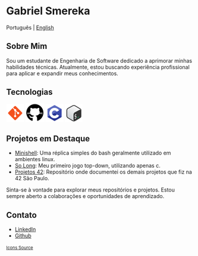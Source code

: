 # Gabriel Smereka

Português | [English](https://github.com/gsmereka/gsmereka/blob/main/README_en.md)  

## Sobre Mim

Sou um estudante de Engenharia de Software dedicado a aprimorar minhas habilidades técnicas. Atualmente, estou buscando experiência profissional para aplicar e expandir meus conhecimentos.

## Tecnologias

![git](https://github.com/gsmereka/gsmereka/blob/main/readme_content/icon_git.png?raw=true) ![github](https://github.com/gsmereka/gsmereka/blob/main/readme_content/icon_github.png?raw=true) ![c](https://github.com/gsmereka/gsmereka/blob/main/readme_content/icon_c.png?raw=true) ![bash](https://github.com/gsmereka/gsmereka/blob/main/readme_content/icon_bash.png?raw=true)

## Projetos em Destaque


- [Minishell](https://github.com/gsmereka/Minishell): Uma réplica simples do bash geralmente utilizado em ambientes linux.
- [So Long](https://github.com/gsmereka/So_long): Meu primeiro jogo top-down, utilizando apenas c.
- [Projetos 42](https://github.com/gsmereka/42_Projects): Repositório onde documentei os demais projetos que fiz na 42 São Paulo.

Sinta-se à vontade para explorar meus repositórios e projetos. Estou sempre aberto a colaborações e oportunidades de aprendizado.

## Contato

- [LinkedIn](https://www.linkedin.com/in/gabriel-smereka-3720a523b)
- [Github](https://github.com/gsmereka)

<small>[Icons Source](https://icons8.com/)</small>